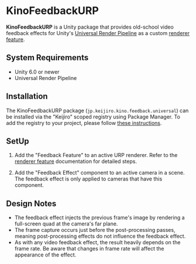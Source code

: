 # KinoFeedbackURP

**KinoFeedbackURP** is a Unity package that provides old-school video feedback
effects for Unity's [Universal Render Pipeline] as a custom [renderer feature].

[Universal Render Pipeline]:
  https://docs.unity3d.com/6000.0/Documentation/Manual/universal-render-pipeline.html

[renderer feature]:
  https://docs.unity3d.com/6000.0/Documentation/Manual/urp/urp-renderer-feature.html

## System Requirements

- Unity 6.0 or newer
- Universal Render Pipeline

## Installation

The KinoFeedbackURP package (`jp.keijiro.kino.feedback.universal`) can be
installed via the "Keijiro" scoped registry using Package Manager. To add the
registry to your project, please follow [these instructions].

[these instructions]:
  https://gist.github.com/keijiro/f8c7e8ff29bfe63d86b888901b82644c

## SetUp

1. Add the "Feedback Feature" to an active URP renderer. Refer to the
   [renderer feature] documentation for detailed steps.

2. Add the "Feedback Effect" component to an active camera in a scene. The
   feedback effect is only applied to cameras that have this component.

## Design Notes

- The feedback effect injects the previous frame's image by rendering a
  full-screen quad at the camera's far plane.
- The frame capture occurs just before the post-processing passes, meaning
  post-processing effects do not influence the feedback effect.
- As with any video feedback effect, the result heavily depends on the frame
  rate. Be aware that changes in frame rate will affect the appearance of the
  effect.
